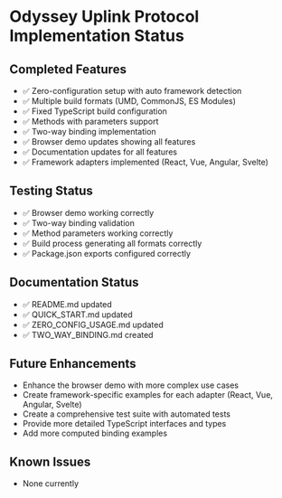 # Odyssey Uplink Protocol Implementation Status

## Completed Features
- ✅ Zero-configuration setup with auto framework detection
- ✅ Multiple build formats (UMD, CommonJS, ES Modules)
- ✅ Fixed TypeScript build configuration
- ✅ Methods with parameters support
- ✅ Two-way binding implementation
- ✅ Browser demo updates showing all features
- ✅ Documentation updates for all features
- ✅ Framework adapters implemented (React, Vue, Angular, Svelte)

## Testing Status
- ✅ Browser demo working correctly
- ✅ Two-way binding validation
- ✅ Method parameters working correctly
- ✅ Build process generating all formats correctly
- ✅ Package.json exports configured correctly

## Documentation Status
- ✅ README.md updated
- ✅ QUICK_START.md updated
- ✅ ZERO_CONFIG_USAGE.md updated
- ✅ TWO_WAY_BINDING.md created

## Future Enhancements
- Enhance the browser demo with more complex use cases
- Create framework-specific examples for each adapter (React, Vue, Angular, Svelte)
- Create a comprehensive test suite with automated tests
- Provide more detailed TypeScript interfaces and types
- Add more computed binding examples

## Known Issues
- None currently
